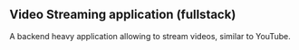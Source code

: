 ## Video Streaming application (fullstack)

A backend heavy application allowing to stream videos, similar to YouTube.